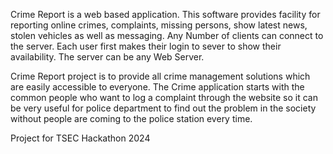 Crime Report is a web based application. This software provides facility for reporting online crimes, complaints, missing persons, show latest news, stolen vehicles as well as messaging. Any Number of clients can connect to the server. Each user first makes their login to sever to show their availability. The server can be any Web Server.

Crime Report project is to provide all crime management solutions which are easily accessible to everyone. The Crime application starts with the common people who want to log a complaint through the website so it can be very useful for police department to find out the problem in the society without people are coming to the police station every time.

Project for TSEC Hackathon 2024 
